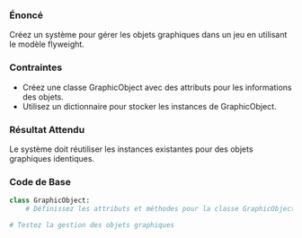 ### Énoncé

Créez un système pour gérer les objets graphiques dans un jeu en utilisant le modèle flyweight.

### Contraintes

- Créez une classe GraphicObject avec des attributs pour les informations des objets.
- Utilisez un dictionnaire pour stocker les instances de GraphicObject.

### Résultat Attendu

Le système doit réutiliser les instances existantes pour des objets graphiques identiques.

### Code de Base

```python
class GraphicObject:
    # Définissez les attributs et méthodes pour la classe GraphicObject

# Testez la gestion des objets graphiques
```
